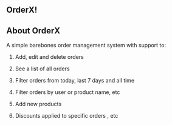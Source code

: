 

<p align="center">
<h2> OrderX! </h2>
</p>

## About OrderX

A simple barebones order management system with support to: 

1. Add, edit and delete orders

2. See a list of all orders

3. Filter orders from today, last 7 days and all time

4. Filter orders by user or product name, etc

5. Add new products

6. Discounts applied to specific orders , etc
